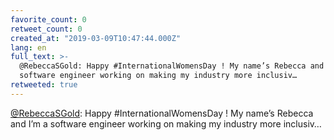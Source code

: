 ```yaml
---
favorite_count: 0
retweet_count: 0
created_at: "2019-03-09T10:47:44.000Z"
lang: en
full_text: >-
  @RebeccaSGold: Happy #InternationalWomensDay ! My name’s Rebecca and I’m a
  software engineer working on making my industry more inclusiv…
retweeted: true
---
```


[@RebeccaSGold](https://twitter.com/RebeccaSGold): Happy #InternationalWomensDay
! My name’s Rebecca and I’m a software engineer working on making my industry
more inclusiv…
